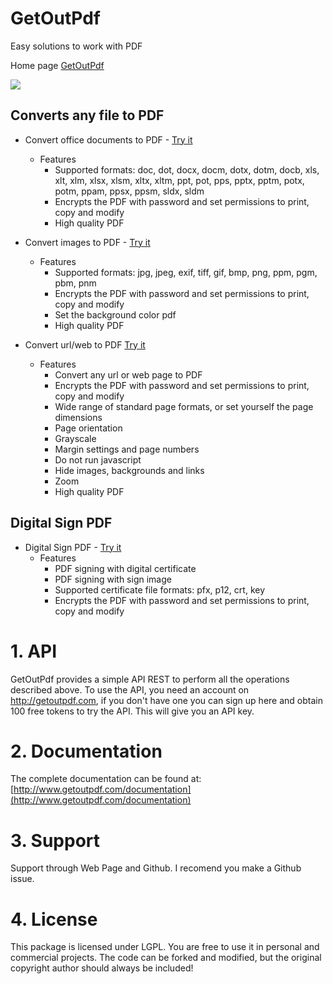# GetOutPdf 
Easy solutions to work with PDF

Home page [GetOutPdf](http://getoutpdf.com)

[<img src="http://www.getoutpdf.com/images/logo.png"/>](http://getoutpdf.com)

## Converts any file to PDF

- Convert office documents to PDF - [Try it](http://www.getoutpdf.com/converter/dog)
  - Features
    * Supported formats: doc, dot, docx, docm, dotx, dotm, docb, xls, xlt, xlm, xlsx, xlsm, xltx, xltm, ppt, pot, pps, pptx, pptm, potx, potm, ppam, ppsx, ppsm, sldx, sldm
    * Encrypts the PDF with password and set permissions to print, copy and modify
    * High quality PDF

- Convert images to PDF - [Try it](http://www.getoutpdf.com/converter/img)
  - Features
    * Supported formats: jpg, jpeg, exif, tiff, gif, bmp, png, ppm, pgm, pbm, pnm
    * Encrypts the PDF with password and set permissions to print, copy and modify
    * Set the background color pdf
    * High quality PDF

- Convert url/web to PDF [Try it](http://www.getoutpdf.com/converter/url)
  - Features
    * Convert any url or web page to PDF
    * Encrypts the PDF with password and set permissions to print, copy and modify
    * Wide range of standard page formats, or set yourself the page dimensions
    * Page orientation
    * Grayscale
    * Margin settings and page numbers
    * Do not run javascript
    * Hide images, backgrounds and links
    * Zoom
    * High quality PDF



## Digital Sign PDF

- Digital Sign PDF - [Try it](http://www.getoutpdf.com/sign)
  - Features
    * PDF signing with digital certificate
    * PDF signing with sign image
    * Supported certificate file formats: pfx, p12, crt, key
    * Encrypts the PDF with password and set permissions to print, copy and modify


# 1. API
GetOutPdf provides a simple API REST to perform all the operations described above.
To use the API, you need an account on http://getoutpdf.com, if you don't have one you can sign up here and obtain 100 free tokens to try the API. This will give you an API key.

# 2. Documentation

The complete documentation can be found at: [http://www.getoutpdf.com/documentation](http://www.getoutpdf.com/documentation)

# 3. Support

Support through Web Page and Github. I recomend you make a Github issue.

# 4. License

This package is licensed under LGPL. You are free to use it in personal and commercial projects. The code can be forked and modified, but the original copyright author should always be included!
